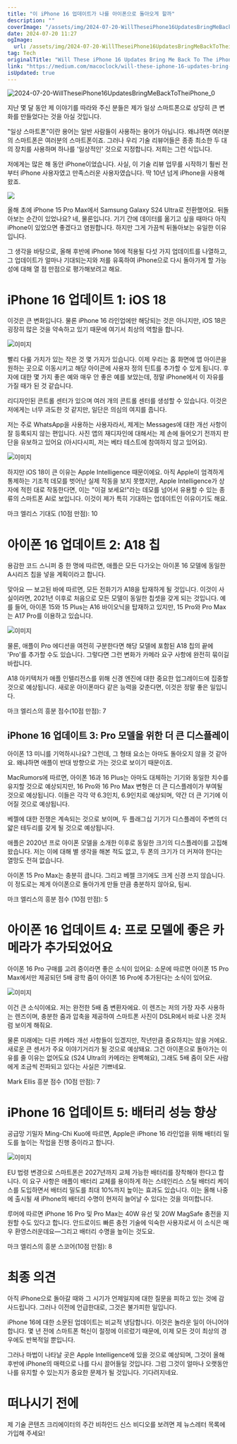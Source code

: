```yaml
---
title: "이 iPhone 16 업데이트가 나를 아이폰으로 돌아오게 할까"
description: ""
coverImage: "/assets/img/2024-07-20-WillTheseiPhone16UpdatesBringMeBackToTheiPhone_0.png"
date: 2024-07-20 11:27
ogImage:
  url: /assets/img/2024-07-20-WillTheseiPhone16UpdatesBringMeBackToTheiPhone_0.png
tag: Tech
originalTitle: "Will These iPhone 16 Updates Bring Me Back To The iPhone"
link: "https://medium.com/macoclock/will-these-iphone-16-updates-bring-me-back-to-the-iphone-031091c81fc7"
isUpdated: true
---
```


![2024-07-20-WillTheseiPhone16UpdatesBringMeBackToTheiPhone_0](/assets/img/2024-07-20-WillTheseiPhone16UpdatesBringMeBackToTheiPhone_0.png)

지난 몇 달 동안 제 이야기를 따라와 주신 분들은 제가 일상 스마트폰으로 상당히 큰 변화를 만들었다는 것을 아실 것입니다.

"일상 스마트폰"이란 용어는 일반 사람들이 사용하는 용어가 아닙니다. 왜냐하면 여러분의 스마트폰은 여러분의 스마트폰이죠. 그러나 우리 기술 리뷰어들은 종종 최소한 두 대의 장치를 사용하며 하나를 '일상적인' 것으로 지정합니다. 저희는 그런 식입니다.

저에게는 많은 해 동안 iPhone이었습니다. 사실, 이 기술 리뷰 업무를 시작하기 훨씬 전부터 iPhone 사용자였고 만족스러운 사용자였습니다. 딱 10년 넘게 iPhone을 사용해 왔죠.

<div class="content-ad"></div>

<img src="/assets/img/2024-07-20-WillTheseiPhone16UpdatesBringMeBackToTheiPhone_1.png" />

올해 초에 iPhone 15 Pro Max에서 Samsung Galaxy S24 Ultra로 전환했어요. 뒤돌아보는 순간이 있었나요? 네, 물론입니다. 기기 간에 데이터를 옮기고 싶을 때마다 아직 iPhone이 있었으면 좋겠다고 염원합니다. 하지만 그게 가끔씩 뒤돌아보는 유일한 이유입니다.

그 생각을 바탕으로, 올해 후반에 iPhone 16에 적용될 다섯 가지 업데이트를 나열하고, 그 업데이트가 얼마나 기대되는지와 저를 유혹하여 iPhone으로 다시 돌아가게 할 가능성에 대해 열 점 만점으로 평가해보려고 해요.

# iPhone 16 업데이트 1: iOS 18

<div class="content-ad"></div>

이것은 큰 변화입니다. 물론 iPhone 16 라인업에만 해당되는 것은 아니지만, iOS 18은 굉장히 많은 것을 약속하고 있기 때문에 여기서 최상의 역할을 합니다.

![이미지](/assets/img/2024-07-20-WillTheseiPhone16UpdatesBringMeBackToTheiPhone_2.png)

빨리 다룰 가치가 있는 작은 것 몇 가지가 있습니다. 이제 우리는 홈 화면에 앱 아이콘을 원하는 곳으로 이동시키고 해당 아이콘에 사용자 정의 틴트를 추가할 수 있게 됩니다. 후자에 대한 몇 가지 좋은 예와 매우 안 좋은 예를 보았는데, 정말 iPhone에서 이 자유를 가질 때가 된 것 같습니다.

리디자인된 콘트롤 센터가 있으며 여러 개의 콘트롤 센터를 생성할 수 있습니다. 이것은 저에게는 너무 과도한 것 같지만, 일단은 의심의 여지를 줍니다.

<div class="content-ad"></div>

저는 주로 WhatsApp을 사용하는 사용자라서, 제게는 Messages에 대한 개선 사항이 잘 등록되지 않는 편입니다. 사진 앱의 재디자인에 대해서는 제 손에 들어오기 전까지 판단을 유보하고 있어요 (아시다시피, 저는 베타 테스트에 참여하지 않고 있어요).

![이미지](/assets/img/2024-07-20-WillTheseiPhone16UpdatesBringMeBackToTheiPhone_3.png)

하지만 iOS 18이 큰 이유는 Apple Intelligence 때문이에요. 아직 Apple이 엄격하게 통제하는 기조적 데모를 벗어난 실제 작동을 보지 못했지만, Apple Intelligence가 상자에 적힌 대로 작동한다면, 이는 "이걸 보세요!"라는 데모를 넘어서 유용할 수 있는 종류의 스마트폰 AI로 보입니다. 이것이 제가 특히 기대하는 업데이트인 이유이기도 해요.

마크 엘리스 기대도 (10점 만점): 10

<div class="content-ad"></div>

# 아이폰 16 업데이트 2: A18 칩

용감한 코드 스니퍼 중 한 명에 따르면, 애플은 모든 다가오는 아이폰 16 모델에 동일한 A시리즈 칩을 넣을 계획이라고 합니다.

맞아요 — 보고된 바에 따르면, 모든 전화기가 A18을 탑재하게 될 것입니다. 이것이 사실이라면, 2021년 이후로 처음으로 모든 모델이 동일한 칩셋을 갖게 되는 것입니다. 예를 들어, 아이폰 15와 15 Plus는 A16 바이오닉을 탑재하고 있지만, 15 Pro와 Pro Max는 A17 Pro를 이용하고 있습니다.

![이미지](/assets/img/2024-07-20-WillTheseiPhone16UpdatesBringMeBackToTheiPhone_4.png)

<div class="content-ad"></div>

물론, 애플이 Pro 에디션을 여전히 구분한다면 해당 모델에 포함된 A18 칩의 끝에 'Pro'를 추가할 수도 있습니다. 그렇다면 그런 변화가 카메라 요구 사항에 완전히 묶이길 바랍니다.

A18 아키텍처가 애플 인텔리전스를 위해 신경 엔진에 대한 중요한 업그레이드에 집중할 것으로 예상됩니다. 새로운 아이폰마다 같은 능력을 갖춘다면, 이것은 정말 좋은 일입니다.

마크 엘리스의 흥분 점수(10점 만점): 7

## iPhone 16 업데이트 3: Pro 모델을 위한 더 큰 디스플레이

<div class="content-ad"></div>

아이폰 13 미니를 기억하시나요? 그런데, 그 형태 요소는 아마도 돌아오지 않을 것 같아요. 왜냐하면 애플이 반대 방향으로 가는 것으로 보이기 때문이죠.

MacRumors에 따르면, 아이폰 16과 16 Plus는 아마도 대체하는 기기와 동일한 치수를 유지할 것으로 예상되지만, 16 Pro와 16 Pro Max 변형은 더 큰 디스플레이가 부여될 것으로 예상됩니다. 이들은 각각 약 6.3인치, 6.9인치로 예상되며, 약간 더 큰 기기에 이어질 것으로 예상됩니다.

베젤에 대한 전쟁은 계속되는 것으로 보이며, 두 플래그십 기기가 디스플레이 주변의 더 얇은 테두리를 갖게 될 것으로 예상됩니다.

<div class="content-ad"></div>

애플은 2020년 프로 아이폰 모델을 소개한 이후로 동일한 크기의 디스플레이를 고집해왔습니다. 저는 이에 대해 별 생각을 해본 적도 없고, 두 폰의 크기가 더 커져야 한다는 열망도 전혀 없습니다.

아이폰 15 Pro Max는 충분히 큽니다. 그리고 베젤 크기에도 크게 신경 쓰지 않습니다. 이 정도로는 제게 아이폰으로 돌아가게 만들 만큼 충분하지 않아요, 팀씨.

마크 엘리스의 흥분 점수 (10점 만점): 5

# 아이폰 16 업데이트 4: 프로 모델에 좋은 카메라가 추가되었어요

<div class="content-ad"></div>

아이폰 16 Pro 구매를 고려 중이라면 좋은 소식이 있어요: 소문에 따르면 아이폰 15 Pro Max에서만 제공되던 5배 광학 줌이 아이폰 16 Pro에 추가된다는 소식이 있어요.

![이미지](/assets/img/2024-07-20-WillTheseiPhone16UpdatesBringMeBackToTheiPhone_6.png)

이건 큰 소식이에요. 저는 완전한 5배 줌 변환자에요. 이 렌즈는 저의 가장 자주 사용하는 렌즈이며, 충분한 줌과 압축을 제공하여 스마트폰 사진이 DSLR에서 바로 나온 것처럼 보이게 해줘요.

물론 미래에는 다른 카메라 개선 사항들이 있겠지만, 작년만큼 중요하지는 않을 거에요. 새로운 큰 센서가 주요 이야기거리가 될 것으로 예상돼요. 그건 아이폰으로 돌아가는 이유를 줄 이유는 없어도요 (S24 Ultra의 카메라는 완벽해요), 그래도 5배 줌이 모든 사람에게 조금씩 전파되고 있다는 사실은 기쁘네요.

<div class="content-ad"></div>

Mark Ellis 흥분 점수 (10점 만점): 7

# iPhone 16 업데이트 5: 배터리 성능 향상

공급망 기밀자 Ming-Chi Kuo에 따르면, Apple은 iPhone 16 라인업을 위해 배터리 밀도를 높이는 작업을 진행 중이라고 합니다.

![이미지](/assets/img/2024-07-20-WillTheseiPhone16UpdatesBringMeBackToTheiPhone_7.png)

<div class="content-ad"></div>

EU 법령 변경으로 스마트폰은 2027년까지 교체 가능한 배터리를 장착해야 한다고 합니다. 이 요구 사항은 애플이 배터리 교체를 용이하게 하는 스테인리스 스틸 배터리 케이스를 도입하면서 배터리 밀도를 최대 10%까지 높이는 효과도 있습니다. 이는 올해 나중에 출시될 새 iPhone의 배터리 수명이 현저히 늘어날 수 있다는 것을 의미합니다.

루머에 따르면 iPhone 16 Pro 및 Pro Max는 40W 유선 및 20W MagSafe 충전을 지원할 수도 있다고 합니다. 안드로이드 빠른 충전 기술에 익숙한 사용자로서 이 소식은 매우 환영스러운데요—그리고 배터리 수명을 높이는 것도요.

마크 엘리스의 흥분 스코어(10점 만점): 8

# 최종 의견

<div class="content-ad"></div>

아직 iPhone으로 돌아갈 때와 그 시기가 언제일지에 대한 질문을 피하고 있는 것에 감사드립니다. 그러나 이전에 언급한대로, 그것은 불가피한 일입니다.

iPhone 16에 대한 소문된 업데이트는 비교적 냉담합니다. 이것은 놀라운 일이 아니어야 합니다. 몇 년 전에 스마트폰 혁신이 절정에 이르렀기 때문에, 이제 모든 것이 최상의 경우에도 반복적일 뿐입니다.

그러나 마법이 나타날 곳은 Apple Intelligence에 있을 것으로 예상되며, 그것이 올해 후반에 iPhone의 매력으로 나를 다시 끌어들일 것입니다. 그럼 그것이 얼마나 오랫동안 나를 유지할 수 있는지가 중요한 문제가 될 것입니다. 기다려지네요.

# 떠나시기 전에

<div class="content-ad"></div>

제 기술 콘텐츠 크리에이터의 주간 비하인드 신스 비디오를 보려면 제 뉴스레터 목록에 가입해 주세요!
